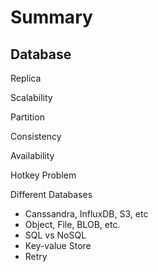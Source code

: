 # Summary

## Database

Replica

Scalability

Partition

Consistency

Availability

Hotkey Problem

Different Databases

- Canssandra, InfluxDB, S3, etc
- Object, File, BLOB, etc.
- SQL vs NoSQL
- Key-value Store
- Retry
